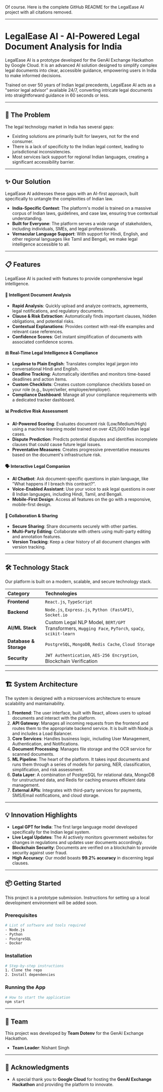 Of course. Here is the complete GitHub README for the LegalEase AI project with all citations removed.

-----

# LegalEase AI - AI-Powered Legal Document Analysis for India

LegalEase AI is a prototype developed for the GenAI Exchange Hackathon by Google Cloud. It is an advanced AI solution designed to simplify complex legal documents into clear, accessible guidance, empowering users in India to make informed decisions.

Trained on over 50 years of Indian legal precedents, LegalEase AI acts as a "senior legal advisor" available 24/7, converting intricate legal documents into straightforward guidance in 60 seconds or less.

-----

## 🚀 The Problem

The legal technology market in India has several gaps:

  * Existing solutions are primarily built for lawyers, not for the end consumer.
  * There is a lack of specificity to the Indian legal context, leading to jurisdictional inconsistencies.
  * Most services lack support for regional Indian languages, creating a significant accessibility barrier.

-----

## ✨ Our Solution

LegalEase AI addresses these gaps with an AI-first approach, built specifically to untangle the complexities of Indian law.

  * **India-Specific Context**: The platform's model is trained on a massive corpus of Indian laws, guidelines, and case law, ensuring true contextual understanding.
  * **Built for Everyone**: The platform serves a wide range of stakeholders, including individuals, SMEs, and legal professionals.
  * **Vernacular Language Support**: With support for Hindi, English, and other regional languages like Tamil and Bengali, we make legal intelligence accessible to all.

-----

## 📋 Features

LegalEase AI is packed with features to provide comprehensive legal intelligence.

#### 🧠 Intelligent Document Analysis

  * **Rapid Analysis**: Quickly upload and analyze contracts, agreements, legal notifications, and regulatory documents.
  * **Clause & Risk Extraction**: Automatically finds important clauses, hidden obligations, and potential risks.
  * **Contextual Explanations**: Provides context with real-life examples and relevant case references.
  * **Confidence Scores**: Get instant simplification of documents with associated confidence scores.

#### ⚖️ Real-Time Legal Intelligence & Compliance

  * **Legalese to Plain English**: Translates complex legal jargon into conversational Hindi and English.
  * **Deadline Tracking**: Automatically identifies and monitors time-based deadlines and action items.
  * **Custom Checklists**: Creates custom compliance checklists based on your role (e.g., buyer/seller, employee/employer).
  * **Compliance Dashboard**: Manage all your compliance requirements with a dedicated tracker dashboard.

#### 📊 Predictive Risk Assessment

  * **AI-Powered Scoring**: Evaluates document risk (Low/Medium/High) using a machine learning model trained on over 425,000 Indian legal cases.
  * **Dispute Prediction**: Predicts potential disputes and identifies incomplete clauses that could cause future legal issues.
  * **Preventative Measures**: Creates progressive preventative measures based on the document's infrastructure risk.

#### 🗣️ Interactive Legal Companion

  * **AI Chatbot**: Ask document-specific questions in plain language, like "What happens if I breach this contract?".
  * **Voice-Enabled Assistant**: Use your voice to ask legal questions in over 8 Indian languages, including Hindi, Tamil, and Bengali.
  * **Mobile-First Design**: Access all features on the go with a responsive, mobile-first design.

#### 🤝 Collaboration & Sharing

  * **Secure Sharing**: Share documents securely with other parties.
  * **Multi-Party Editing**: Collaborate with others using multi-party editing and annotation features.
  * **Version Tracking**: Keep a clear history of all document changes with version tracking.

-----

## 🛠️ Technology Stack

Our platform is built on a modern, scalable, and secure technology stack.

| Category                | Technologies                                                                                  |
| :---------------------- | :-------------------------------------------------------------------------------------------- |
| **Frontend** | `React.js`, `TypeScript`                                                                      |
| **Backend** | `Node.js`, `Express.js`, `Python (FastAPI)`, `Socket.io`                                      |
| **AI/ML Stack** | Custom Legal NLP Model, `BERT/GPT` Transformers, `Hugging Face`, `PyTorch`, `spaCy`, `scikit-learn` |
| **Database & Storage** | `PostgreSQL`, `MongoDB`, `Redis Cache`, `Cloud Storage`                                         |
| **Security** | `JWT Authentication`, `AES-256 Encryption`, Blockchain Verification                           |

-----

## 🏗️ System Architecture

The system is designed with a microservices architecture to ensure scalability and maintainability.

1.  **Frontend**: The user interface, built with React, allows users to upload documents and interact with the platform.
2.  **API Gateway**: Manages all incoming requests from the frontend and routes them to the appropriate backend service. It is built with Node.js and includes a Load Balancer.
3.  **Core Services**: Handles business logic, including User Management, Authentication, and Notifications.
4.  **Document Processing**: Manages file storage and the OCR service for scanned documents.
5.  **ML Pipeline**: The heart of the platform. It takes input documents and runs them through a series of models for parsing, NER, classification, simplification, and risk assessment.
6.  **Data Layer**: A combination of PostgreSQL for relational data, MongoDB for unstructured data, and Redis for caching ensures efficient data management.
7.  **External APIs**: Integrates with third-party services for payments, SMS/Email notifications, and cloud storage.

-----

## 💡 Innovation Highlights

  * **Legal GPT for India**: The first large language model developed specifically for the Indian legal system.
  * **Live Legal Updates**: The AI actively monitors government websites for changes in regulations and updates user documents accordingly.
  * **Blockchain Security**: Documents are verified on a blockchain to provide security against user fraud.
  * **High Accuracy**: Our model boasts **99.2% accuracy** in discerning legal clauses.

-----

## 📦 Getting Started

This project is a prototype submission. Instructions for setting up a local development environment will be added soon.

### Prerequisites

```bash
# List of software and tools required
- Node.js
- Python
- PostgreSQL
- Docker
```

### Installation

```bash
# Step-by-step instructions
1. Clone the repo
2. Install dependencies
```

### Running the App

```bash
# How to start the application
npm start
```

-----

## 👥 Team

This project was developed by **Team Dotenv** for the GenAI Exchange Hackathon.

  * **Team Leader**: Nishant Singh

-----

## 🙏 Acknowledgments

  * A special thank you to **Google Cloud** for hosting the **GenAI Exchange Hackathon** and providing the platform to innovate.
